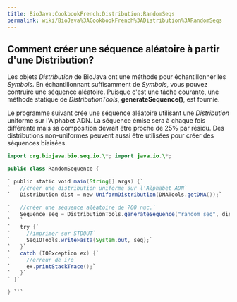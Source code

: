 ```yaml
---
title: BioJava:CookbookFrench:Distribution:RandomSeqs
permalink: wiki/BioJava%3ACookbookFrench%3ADistribution%3ARandomSeqs
---
```


Comment créer une séquence aléatoire à partir d'une Distribution?
-----------------------------------------------------------------

Les objets *Distribution* de BioJava ont une méthode pour échantillonner
les *Symbols*. En échantillonnant suffisamment de *Symbols*, vous pouvez
contruire une séquence aléatoire. Puisque c'est une tâche courante, une
méthode statique de *DistributionTools*, **generateSequence()**, est
fournie.

Le programme suivant crée une séquence aléatoire utilisant une
*Distribution* uniforme sur l'Alphabet ADN. La séquence émise sera à
chaque fois différente mais sa composition devrait être proche de 25%
par résidu. Des distributions non-uniformes peuvent aussi être utilisées
pour créer des séquences biaisées.

```java import org.biojava.bio.dist.\*; import org.biojava.bio.seq.\*;
import org.biojava.bio.seq.io.\*; import java.io.\*;

public class RandomSequence {

` public static void main(String[] args) {`  
`   //créer une distribution uniforme sur l'Alphabet ADN`  
`   Distribution dist = new UniformDistribution(DNATools.getDNA());`

`   //créer une séquence aléatoire de 700 nuc.`  
`   Sequence seq = DistributionTools.generateSequence("random seq", dist, 700);`  
`   `  
`   try {`  
`     //imprimer sur STDOUT`  
`     SeqIOTools.writeFasta(System.out, seq);`  
`   }`  
`   catch (IOException ex) {`  
`     //erreur de i/o`  
`     ex.printStackTrace();`  
`   }`  
` }`

} ```
